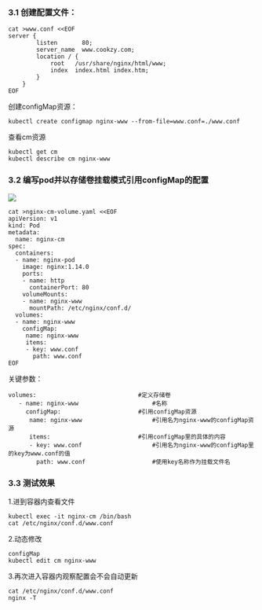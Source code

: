 
### 3.1 创建配置文件：

```
cat >www.conf <<EOF
server {
        listen       80;
        server_name  www.cookzy.com;
        location / {
            root   /usr/share/nginx/html/www;
            index  index.html index.htm;
        }
    }
EOF
```

创建configMap资源：

```
kubectl create configmap nginx-www --from-file=www.conf=./www.conf 
```

查看cm资源

```
kubectl get cm
kubectl describe cm nginx-www
```

### 3.2 编写pod并以存储卷挂载模式引用configMap的配置

![](https://cdn.nlark.com/yuque/0/2024/png/830385/1725446821908-4cca6246-6c08-4716-b15c-fdafb1a017f2.png?x-oss-process=image%2Fwatermark%2Ctype_d3F5LW1pY3JvaGVp%2Csize_39%2Ctext_6Lev6aOe5a2m5Z-O%2Ccolor_FFFFFF%2Cshadow_50%2Ct_80%2Cg_se%2Cx_10%2Cy_10)

```
cat >nginx-cm-volume.yaml <<EOF
apiVersion: v1
kind: Pod
metadata: 
  name: nginx-cm
spec:
  containers:
  - name: nginx-pod
    image: nginx:1.14.0
    ports:
    - name: http 
      containerPort: 80
    volumeMounts:
    - name: nginx-www
      mountPath: /etc/nginx/conf.d/
  volumes:
  - name: nginx-www
    configMap:
     name: nginx-www
     items: 
     - key: www.conf
       path: www.conf
EOF
```

关键参数：

```
volumes:                             #定义存储卷
   - name: nginx-www             		 #名称
     configMap:                      #引用configMap资源
      name: nginx-www            		 #引用名为nginx-www的configMap资源
      items:                         #引用configMap里的具体的内容
      - key: www.conf            		 #引用名为nginx-www的configMap里的key为www.conf的值
        path: www.conf           		 #使用key名称作为挂载文件名
```

### 3.3 测试效果

1.进到容器内查看文件

```
kubectl exec -it nginx-cm /bin/bash
cat /etc/nginx/conf.d/www.conf
```

2.动态修改

```
configMap
kubectl edit cm nginx-www
```

3.再次进入容器内观察配置会不会自动更新

```
cat /etc/nginx/conf.d/www.conf 
nginx -T
```
